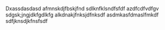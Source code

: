 Dxassdasdasd
afmnskdjfbskjfnd
sdlknfklsndfsfdf
azdfcdfvdfgv
sdgsk;jngjdkfgdlkfg
alkdnakjfnksjdfnksdf
asdmkasfdmaslfmkdf
sdfjknsdjkfnsfsdf